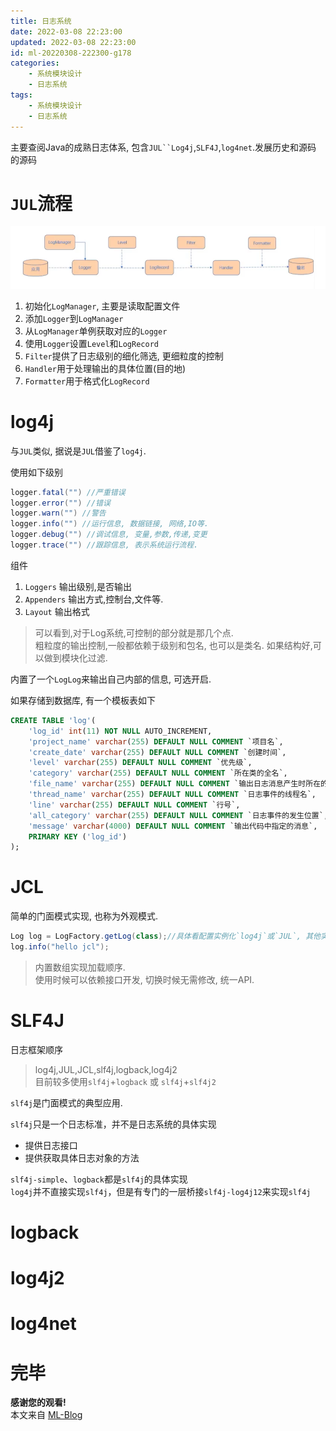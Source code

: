 ```yaml
---
title: 日志系统
date: 2022-03-08 22:23:00
updated: 2022-03-08 22:23:00
id: ml-20220308-222300-g178
categories:
	- 系统模块设计
	- 日志系统
tags: 
	- 系统模块设计
	- 日志系统
---
```


主要查阅Java的成熟日志体系, 包含`JUL``Log4j`,`SLF4J`,`log4net`.发展历史和源码  
的源码

<!--more-->

# `JUL`流程  

![基础流程][基础流程]

1. 初始化`LogManager`, 主要是读取配置文件
2. 添加`Logger`到`LogManager`
3. 从`LogManager`单例获取对应的`Logger`
4. 使用`Logger`设置`Level`和`LogRecord`
5. `Filter`提供了日志级别的细化筛选, 更细粒度的控制
6. `Handler`用于处理输出的具体位置(目的地)
7. `Formatter`用于格式化`LogRecord`

# log4j

与`JUL`类似, 据说是`JUL`借鉴了`log4j`.

使用如下级别

```C#
logger.fatal("") //严重错误
logger.error("") //错误
logger.warn("") //警告
logger.info("") //运行信息, 数据链接, 网络,IO等.
logger.debug("") //调试信息, 变量,参数,传递,变更
logger.trace("") //跟踪信息, 表示系统运行流程.
```

组件

1. `Loggers` 输出级别,是否输出
2. `Appenders` 输出方式,控制台,文件等.
3. `Layout` 输出格式

> 可以看到,对于Log系统,可控制的部分就是那几个点.  
> 粗粒度的输出控制,一般都依赖于级别和包名, 也可以是类名. 如果结构好,可以做到模块化过滤.

内置了一个`LogLog`来输出自己内部的信息, 可选开启.

如果存储到数据库, 有一个模板表如下
```SQL
CREATE TABLE 'log'(
	'log_id' int(11) NOT NULL AUTO_INCREMENT,
	'project_name' varchar(255) DEFAULT NULL COMMENT `项目名`,
	'create_date' varchar(255) DEFAULT NULL COMMENT `创建时间`,
	'level' varchar(255) DEFAULT NULL COMMENT `优先级`,
	'category' varchar(255) DEFAULT NULL COMMENT `所在类的全名`,
	'file_name' varchar(255) DEFAULT NULL COMMENT `输出日志消息产生时所在的文件名称`,
	'thread_name' varchar(255) DEFAULT NULL COMMENT `日志事件的线程名`,
	'line' varchar(255) DEFAULT NULL COMMENT `行号`,
	'all_category' varchar(255) DEFAULT NULL COMMENT `日志事件的发生位置`,
	'message' varchar(4000) DEFAULT NULL COMMENT `输出代码中指定的消息`,
	PRIMARY KEY ('log_id')
);
```

# JCL

简单的门面模式实现, 也称为外观模式.

```C#
Log log = LogFactory.getLog(class);//具体看配置实例化`log4j`或`JUL`, 其他实现接口的也可以.
log.info("hello jcl");
```

> 内置数组实现加载顺序.  
> 使用时候可以依赖接口开发, 切换时候无需修改, 统一API.

# SLF4J

日志框架顺序
> log4j,JUL,JCL,slf4j,logback,log4j2  
> 目前较多使用`slf4j`+`logback` 或 `slf4j`+`slf4j2`

`slf4j`是门面模式的典型应用.

`slf4j`只是一个日志标准，并不是日志系统的具体实现  
* 提供日志接口
* 提供获取具体日志对象的方法

`slf4j-simple`、`logback`都是`slf4j`的具体实现  
`log4j`并不直接实现`slf4j`，但是有专门的一层桥接`slf4j-log4j12`来实现`slf4j`

# logback

# log4j2

# log4net

# 完毕

**感谢您的观看!**  
本文来自 [ML-Blog][ML-Blog_Link]

<!-- 图片 -->
[基础流程]:https://github.com/UserMingHaoLi/ML_HexoBlogContentImages/blob/main/Content/%E6%97%A5%E5%BF%97%E7%B3%BB%E7%BB%9F/%E5%9F%BA%E7%A1%80%E6%B5%81%E7%A8%8B.png?raw=true ""
<!-- 链接 -->

<!-- 水印 -->
[ML-Blog_Link]:https://userminghaoli.github.io/ "我的博客"
